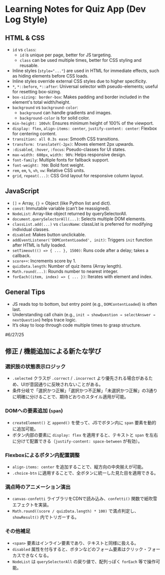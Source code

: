 <!--
These are personal learning notes from building a simple quiz app.
It's a casual Dev Log-style record, not a polished tutorial.
-->

# Learning Notes for Quiz App (Dev Log Style)

## HTML & CSS
- `id` vs `class`: 
  - `id` is unique per page, better for JS targeting.
  - `class` can be used multiple times, better for CSS styling and reusable.
- Inline styles (`style="..."`) are used in HTML for immediate effects, such as hiding elements before CSS loads.
- Inline styles override external CSS styles due to higher specificity.
- `*`, `*::before`, `*::after`: Universal selector with pseudo-elements; useful for resetting box-sizing.
- `box-sizing: border-box`: Makes padding and border included in the element's total width/height.
- `background` vs `background-color`: 
  - `background` can handle gradients and images.
  - `background-color` is for solid color.
- `min-height: 100vh`: Ensures minimum height of 100% of the viewport.
- `display: flex`, `align-items: center`, `justify-content: center`: Flexbox for centering content.
- `transition: all 0.3s ease`: Smooth CSS transitions.
- `transform: translateY(-2px)`: Moves element 2px upwards.
- `:disabled`, `:hover`, `:focus`: Pseudo-classes for UI states.
- `max-width: 600px`, `width: 90%`: Helps responsive design.
- `font-family`: Multiple fonts for fallback support.
- `font-weight: 700`: Bold font weight.
- `rem`, `em`, `%`, `vh`, `vw`: Relative CSS units.
- `grid`, `repeat(...)`: CSS Grid layout for responsive column layout.

## JavaScript
- `[]` = Array, `{}` = Object (like Python list and dict).
- `const`: Immutable variable (can’t be reassigned).
- `NodeList`: Array-like object returned by querySelectorAll.
- `document.querySelectorAll(...)`: Selects multiple DOM elements.
- `classList.add(...)` vs `className`: classList is preferred for modifying individual classes.
- `disabled`: Makes button unclickable.
- `addEventListener('DOMContentLoaded', init)`: Triggers `init` function after HTML is fully loaded.
- `setTimeout(() => { ... }, 1500)`: Runs code after a delay; takes a callback.
- `score++`: Increments score by 1.
- `quizData.length`: Number of quiz items (Array length).
- `Math.round(...)`: Rounds number to nearest integer.
- `forEach((item, index) => { ... })`: Iterates with element and index.

## General Tips
- JS reads top to bottom, but entry point (e.g., `DOMContentLoaded`) is often last.
- Understanding call chain (e.g., `init → showQuestion → selectAnswer → nextQuestion`) helps trace logic.
- It’s okay to loop through code multiple times to grasp structure.

#6/27/25


## 修正 / 機能追加による新たな学び

### 選択肢の状態表示ロジック
- `.selected` クラスが `.correct` / `.incorrect` より優先される場合があるため、UIが意図通りに反映されないことがある。
- 条件分岐で「選択かつ正解」「選択かつ不正解」「未選択かつ正解」の3通りに明確に分けることで、期待どおりのスタイル適用が可能。

### DOMへの要素追加 (`span`)
- `createElement()` と `append()` を使って、JSでボタン内に `span` 要素を動的に追加可能。
- ボタン内部の要素に `display: flex` を適用すると、テキストと `span` を左右に分けて配置できる（`justify-content: space-between` が有効）。

### Flexboxによるボタン内配置調整
- `align-items: center` を追加することで、縦方向の中央揃えが可能。
- `.choice-btn` に適用することで、全ボタンに統一した見た目を適用できる。

### 満点時のアニメーション演出
- `canvas-confetti` ライブラリをCDNで読み込み、`confetti()` 関数で紙吹雪エフェクトを実装。
- `Math.round((score / quizData.length) * 100)` で満点判定し、 `showResult()` 内でトリガーする。

### その他補足
- `<span>` 要素はインライン要素であり、テキストと同様に扱える。
- `disabled` 属性を付与すると、ボタンなどのフォーム要素はクリック・フォーカスできなくなる。
- `NodeList` は `querySelectorAll` の戻り値で、配列っぽく `forEach` 等で操作可能。